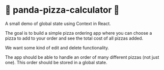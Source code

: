 # 🐼 panda-pizza-calculator 🐼

A small demo of global state using Context in React.

The goal is to build a simple pizza ordering app where you can choose a pizza to add to your order and see the total cost of all pizzas added.

We want some kind of edit and delete functionality.

The app should be able to handle an order of many different pizzas (not just one). This order should be stored in a global state.
